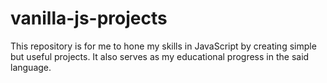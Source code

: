 # vanilla-js-projects
This repository is for me to hone my skills in JavaScript by creating simple but useful projects. It also serves as my educational progress in the said language.
